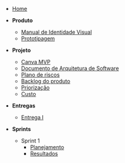 - [Home](README.md "Pitch It Docs")

- **Produto**
  - [Manual de Identidade Visual](pages/identidade_visual.md)
  - [Prototipagem](pages/prototipo-alta-fidelidade.md)

- **Projeto**
  - [Canva MVP](pages/lean-inception.md) 
  - [Documento de Arquitetura de Software](pages/documento-de-arquitetura.md)
  - [Plano de riscos](pages/plano-de-riscos.md)
  - [Backlog do produto](pages/backlog-do-produto.md)
  - [Priorização](pages/priorizacao.md)
  - [Custo](pages/custos.md)

- **Entregas**
  - [Entrega I](pages/entregas/entrega1.md)

- **Sprints**
  - Sprint 1
    - [Planejamento](sprints/sprint1/planejamento.md)
    - [Resultados](sprints/sprint1/resultados.md)
